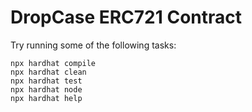 # DropCase ERC721 Contract

Try running some of the following tasks:

```shell
npx hardhat compile
npx hardhat clean
npx hardhat test
npx hardhat node
npx hardhat help
```
